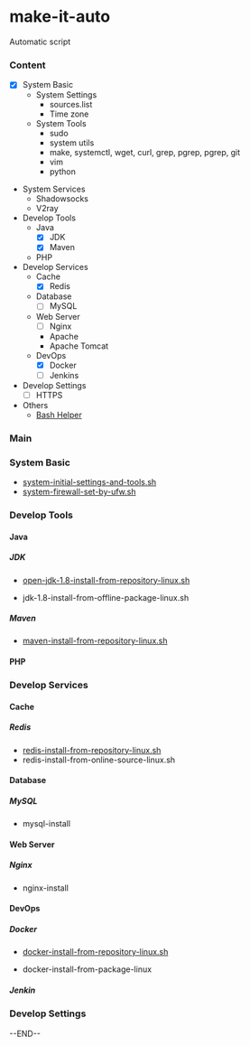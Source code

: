 # make-it-auto
Automatic script



### Content

- [x] System Basic
  - System Settings
    - sources.list
    - Time zone
  - System Tools
    - sudo
    - system utils
    - make, systemctl, wget, curl, grep, pgrep, pgrep, git
    - vim
    - python
- System Services
  - Shadowsocks
  - V2ray
- Develop Tools
  - Java
    - [x] JDK
    - [x] Maven
  - PHP
- Develop Services
  - Cache
    - [x] Redis
  - Database
    - [ ] MySQL
  - Web Server
    - [ ] Nginx
    - Apache
    - Apache Tomcat
  - DevOps
    - [x] Docker
    - [ ] Jenkins
- Develop Settings
  - [ ] HTTPS
- Others
  - [Bash Helper](bash-helper)



### Main

### System Basic

- [system-initial-settings-and-tools.sh](system-tools/system-initial-settings-and-tools.sh)
- [system-firewall-set-by-ufw.sh](system-settings/system-firewall-set-by-ufw.sh)



### Develop Tools

#### Java

##### JDK

- [open-jdk-1.8-install-from-repository-linux.sh](develop-tools/open-jdk-1.8-install-from-repository-linux.sh)

- jdk-1.8-install-from-offline-package-linux.sh

##### Maven

- [maven-install-from-repository-linux.sh](develop-tools/maven-install-from-repository-linux.sh)

#### PHP



### Develop Services

#### Cache

##### Redis

- [redis-install-from-repository-linux.sh](develop-services/redis-install-from-repository-linux.sh)
- redis-install-from-online-source-linux.sh

#### Database

##### MySQL

- mysql-install

#### Web Server

##### Nginx

- nginx-install

#### DevOps

##### Docker

- [docker-install-from-repository-linux.sh](develop-services/docker-install-from-repository-linux.sh)

- docker-install-from-package-linux

##### Jenkin 



### Develop Settings

 

--END--
